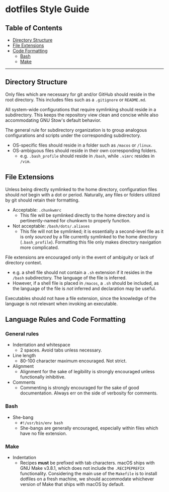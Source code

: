 # dotfiles Style Guide

## Table of Contents
* [Directory Structure](#directory-structure)
* [File Extensions](#file-extensions)
* [Code Formatting](#code-formatting)
  * [Bash](#bash)
  * [Make](#make)

---

## Directory Structure

Only files which are necessary for git and/or GitHub should reside in the root directory. This includes files such as a `.gitignore` or `README.md`.

All system-wide configurations that require symlinking should reside in a subdirectory. This keeps the repository view clean and concise while also accommodating GNU Stow's default behavior.

The general rule for subdirectory organization is to group analogous configurations and scripts under the corresponding subdirectory. 
* OS-specific files should reside in a folder such as `/macos` or `/linux`.
* OS-ambiguous files should reside in their own corresponding folders.
  * e.g. `.bash_profile` should reside in `/bash`, while `.vimrc` resides in `/vim`.

## File Extensions

Unless being directly symlinked to the home directory, configuration files should *not* begin with a dot or period. Naturally, any files or folders utilized by git should retain their formatting.
* Acceptable: `.chunkwmrc`
  * This file will be symlinked directly to the home directory and is pertinently-named for chunkwm to properly function.
* Not acceptable: `/bash/dots/.aliases`
  * This file will not be symlinked; it is essentially a second-level file as it is only *sourced* by a file currently symlinked to the home directory (`.bash_profile`). Formatting this file only makes directory navigation more complicated.

File extensions are encouraged only in the event of ambiguity or lack of directory context. 
* e.g. a shell file should not contain a `.sh` extension if it resides in the `/bash` subdirectory. The language of the file is inferred.
* However, if a shell file is placed in `/macos`, a `.sh` should be included, as the language of the file is *not* inferred and declaration may be useful.

Executables should not have a file extension, since the knowledge of the language is not relevant when invoking an executable.

## Language Rules and Code Formatting

### General rules
* Indentation and whitespace
  * 2 spaces. Avoid tabs unless necessary.
* Line length
  * 80-100 character maximum encouraged. Not strict.
* Alignment 
  * Alignment for the sake of legibility is strongly encouraged unless functionally inhibitive.
* Comments
  * Commenting is strongly encouraged for the sake of good documentation. Always err on the side of verbosity for comments.

### Bash
* She-bang
  * `#!/usr/bin/env bash`
  * She-bangs are generally encouraged, especially within files which have no file extension.

### Make
* Indentation
  * Recipes **must** be prefixed with tab characters. macOS ships with GNU Make v3.8.1, which does not include the `.RECIPEPREFIX` functionality. Considering the main use of the `Makefile` is to install dotfiles on a fresh machine, we should accommodate whichever version of Make that ships with macOS by default.
